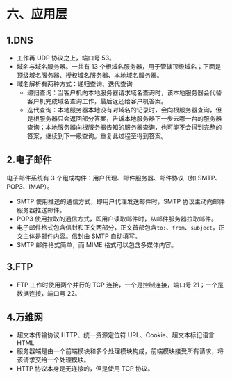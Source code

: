 # 六、应用层

## 1.DNS

- 工作再 UDP 协议之上，端口号 53。
- 域名与域名服务器。一共有 13 个根域名服务器，用于管辖顶级域名；下面是顶级域名服务器、授权域名服务器、本地域名服务器。
- 域名解析有两种方式：递归查询、迭代查询
  - 递归查询：当客户机向本地服务器请求域名查询时，该本地服务器会代替客户机完成域名查询工作，最后返还给客户机答案。
  - 迭代查询：本地服务器本地没有对域名的记录时，会向根服务器查询，但是根服务器只会返回部分答案，告诉本地服务器下一步去哪一台的服务器查询；本地服务器向根服务器告知的服务器查询，也可能不会得到完整的答案，继续到下一级查询。重复此过程至得到答案。

## 2.电子邮件

电子邮件系统有 3 个组成构件：用户代理、邮件服务器、邮件协议（如 SMTP、POP3、IMAP）。

- SMTP 使用推送的通信方式，即用户代理发送邮件时，SMTP 协议主动向邮件服务器推送邮件。
- POP3 使用拉取的通信方式，即用户读取邮件时，从邮件服务器拉取邮件。
- 电子邮件格式包含信封和正文两部分，正文首部包含`to:`、`from`、`subject`，正文主体是邮件内容。信封由 SMTP 自动填写。
- SMTP 邮件格式简单，而 MIME 格式可以包含多媒体内容。

## 3.FTP

- FTP 工作时使用两个并行的 TCP 连接，一个是控制连接，端口号 21；一个是数据连接，端口号 22。

## 4.万维网

- 超文本传输协议 HTTP、统一资源定位符 URL、Cookie、超文本标记语言 HTML
- 服务器端是由一个前端模块和多个处理模块构成，前端模块接受所有请求，将该请求交给一个处理模块。
- HTTP 协议本身是无连接的，但是使用 TCP 协议。
